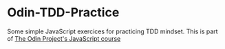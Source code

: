 # Odin-TDD-Practice
Some simple JavaScript exercices for practicing TDD mindset.
This is part of [The Odin Project's JavaScript course](https://www.theodinproject.com/lessons/javascript-testing-practice)